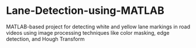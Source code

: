 # Lane-Detection-using-MATLAB
MATLAB-based project for detecting white and yellow lane markings in road videos using image processing techniques like color masking, edge detection, and Hough Transform
